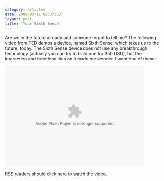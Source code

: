 ```yaml
---
category: articles
date: 2009-03-11 02:37:53
layout: post
title: 'Your Sixth Sense'
---
```


<p>Are we in the future already and someone forgot to tell me? The following video from TED demos a device, named Sixth Sense, which takes us to the future, today. The Sixth Sense device does not use any breakthrough technology (actually you can try to build one for 350 USD), but the interaction and functionalities on it made me wonder. I want one of these:</p>

<object width="446" height="326"><param name="movie" value="http://video.ted.com/assets/player/swf/EmbedPlayer.swf" />

  <param name="allowFullScreen" value="true" />
  <param name="wmode" value="transparent" />
  <param name="bgColor" value="#ffffff" />
  <param name="flashvars" value="vu=http://video.ted.com/talks/embed/PattieMaes_2009-embed_high.flv&su=http://images.ted.com/images/ted/tedindex/embed-posters/PattieMaes-2009.embed_thumbnail.jpg&vw=432&vh=240&ap=0&ti=481" />
  <embed src="http://video.ted.com/assets/player/swf/EmbedPlayer.swf" pluginspace="http://www.macromedia.com/go/getflashplayer" type="application/x-shockwave-flash" wmode="transparent" bgColor="#ffffff" width="446" height="326" allowFullScreen="true" flashvars="vu=http://video.ted.com/talks/embed/PattieMaes_2009-embed_high.flv&su=http://images.ted.com/images/ted/tedindex/embed-posters/PattieMaes-2009.embed_thumbnail.jpg&vw=432&vh=240&ap=0&ti=481"/>
</object>

<p>RSS readers should click <a href="//joaobordalo.com/articles/2009/03/11/your-sixth-sense">here</a> to watch the video.</p>
